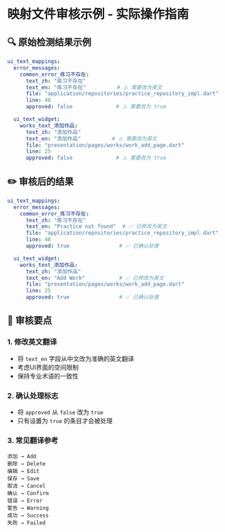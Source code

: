 # 映射文件审核示例 - 实际操作指南

## 🔍 原始检测结果示例

```yaml
ui_text_mappings:
  error_messages:
    common_error_练习不存在:
      text_zh: "练习不存在"
      text_en: "练习不存在"          # ⚠️ 需要改为英文
      file: "application/repositories/practice_repository_impl.dart"
      line: 48
      approved: false              # ⚠️ 需要改为 true

  ui_text_widget:
    works_text_添加作品:
      text_zh: "添加作品"
      text_en: "添加作品"          # ⚠️ 需要改为英文
      file: "presentation/pages/works/work_add_page.dart"
      line: 25
      approved: false              # ⚠️ 需要改为 true
```

## ✏️ 审核后的结果

```yaml
ui_text_mappings:
  error_messages:
    common_error_练习不存在:
      text_zh: "练习不存在"
      text_en: "Practice not found"  # ✅ 已修改为英文
      file: "application/repositories/practice_repository_impl.dart"
      line: 48
      approved: true                # ✅ 已确认处理

  ui_text_widget:
    works_text_添加作品:
      text_zh: "添加作品"
      text_en: "Add Work"           # ✅ 已修改为英文
      file: "presentation/pages/works/work_add_page.dart"
      line: 25
      approved: true                # ✅ 已确认处理
```

## 📝 审核要点

### 1. 修改英文翻译
- 将 `text_en` 字段从中文改为准确的英文翻译
- 考虑UI界面的空间限制
- 保持专业术语的一致性

### 2. 确认处理标志
- 将 `approved` 从 `false` 改为 `true`
- 只有设置为 `true` 的条目才会被处理

### 3. 常见翻译参考
```
添加 → Add
删除 → Delete
编辑 → Edit
保存 → Save
取消 → Cancel
确认 → Confirm
错误 → Error
警告 → Warning
成功 → Success
失败 → Failed
```
